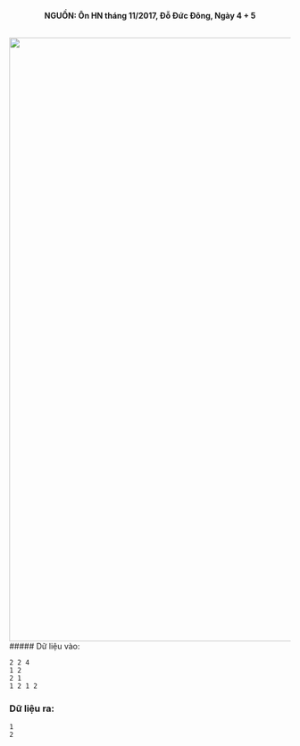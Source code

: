 **<center>NGUỒN: Ôn HN tháng 11/2017, Đỗ Đức Đông, Ngày 4 + 5</center>**
<br>

<img src="/images/problems/1032/sctab.svg" width=1080px>##### Dữ liệu vào:
```
2 2 4
1 2
2 1
1 2 1 2
```

### Dữ liệu ra:
```
1
2
```